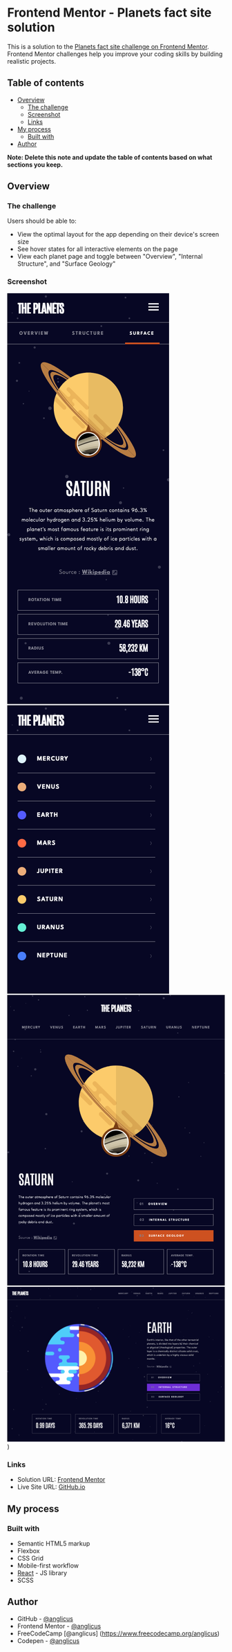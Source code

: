 # Frontend Mentor - Planets fact site solution

This is a solution to the [Planets fact site challenge on Frontend Mentor](https://www.frontendmentor.io/challenges/planets-fact-site-gazqN8w_f). Frontend Mentor challenges help you improve your coding skills by building realistic projects.

## Table of contents

- [Overview](#overview)
  - [The challenge](#the-challenge)
  - [Screenshot](#screenshot)
  - [Links](#links)
- [My process](#my-process)
  - [Built with](#built-with)
- [Author](#author)

**Note: Delete this note and update the table of contents based on what sections you keep.**

## Overview

### The challenge

Users should be able to:

- View the optimal layout for the app depending on their device's screen size
- See hover states for all interactive elements on the page
- View each planet page and toggle between "Overview", "Internal Structure", and "Surface Geology"

### Screenshot

![Mobile](./Screenshot-Mobile.png)
![Mobile Menu](./Screenshot-Mobile-Menu.png)
![Tablet](./Screenshot-Tablet.png)
![Desktop](./Screenshot-Desktop.png))

### Links

- Solution URL: [Frontend Mentor](https://www.frontendmentor.io/solutions/responsive-design-using-react-scss-animated-transitions-qsLhKMQdRO)
- Live Site URL: [GitHub.io](https://anglicus.github.io/fem_planet-facts-site/)

## My process

### Built with

- Semantic HTML5 markup
- Flexbox
- CSS Grid
- Mobile-first workflow
- [React](https://reactjs.org/) - JS library
- SCSS

## Author

- GitHub - [@anglicus](https://github.com/anglicus)
- Frontend Mentor - [@anglicus](https://www.frontendmentor.io/profile/anglicus)
- FreeCodeCamp [@anglicus] (https://www.freecodecamp.org/anglicus)
- Codepen - [@anglicus](https://codepen.io/anglicus)
